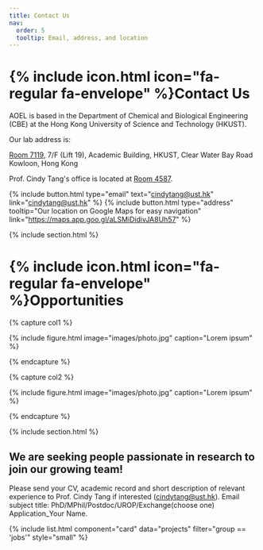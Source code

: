 ```yaml
---
title: Contact Us
nav:
  order: 5
  tooltip: Email, address, and location
---
```


# {% include icon.html icon="fa-regular fa-envelope" %}Contact Us

AOEL is based in the Department of Chemical and Biological Engineering (CBE) at the Hong Kong University of Science and Technology (HKUST). 

Our lab address is:

<a href="https://pathadvisor.ust.hk/from/to/7119;0HyuKKOTG_F;7;1448,334/floor/7/at/normalized/1448,334,3" target="_blank" class="ext su-link--external" data-extlink="">Room 7119</a>, 7/F (Lift 19),
Academic Building, HKUST,
Clear Water Bay Road
Kowloon, Hong Kong

Prof. Cindy Tang's office is located at <a href="https://pathadvisor.ust.hk/from/to/ROOM%204587/floor/4/at/normalized/2497,-214,3" target="_blank" class="ext su-link--external" data-extlink="">Room 4587</a>. 

{%
  include button.html
  type="email"
  text="cindytang@ust.hk"
  link="cindytang@ust.hk"
%}
{%
  include button.html
  type="address"
  tooltip="Our location on Google Maps for easy navigation"
  link="https://maps.app.goo.gl/aLSMiDidivJA8Uh57"
%}

{% include section.html %}

# {% include icon.html icon="fa-regular fa-envelope" %}Opportunities

{% capture col1 %}

{%
  include figure.html
  image="images/photo.jpg"
  caption="Lorem ipsum"
%}

{% endcapture %}

{% capture col2 %}

{%
  include figure.html
  image="images/photo.jpg"
  caption="Lorem ipsum"
%}

{% endcapture %}

{% include section.html %}

## We are seeking people passionate in research to join our growing team!
‍Please send your CV, academic record and short description of relevant experience to Prof. Cindy Tang if interested (cindytang@ust.hk). 
Email subject title: PhD/MPhil/Postdoc/UROP/Exchange(choose one) Application_Your Name.

{% include list.html component="card" data="projects" filter="group == 'jobs'" style="small" %}

